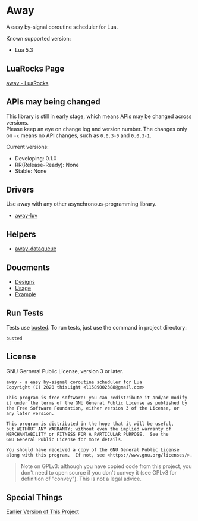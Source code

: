 # Away
A easy by-signal coroutine scheduler for Lua.

Known supported version:
- Lua 5.3

## LuaRocks Page
[away - LuaRocks](https://luarocks.org/modules/thislight/away)

## APIs may being changed
This library is still in early stage, which means APIs may be changed across versions.  
Please keep an eye on change log and version number. The changes only on `-x` means no API changes, such as `0.0.3-0` and `0.0.3-1`.

Current versions:
- Developing: 0.1.0
- RR(Release-Ready): None
- Stable: None

## Drivers
Use away with any other asynchronous-programming library.

- [away-luv](https://github.com/thislight/away-luv)

## Helpers

- [away-dataqueue](https://github.com/thislight/away-dataqueue)

## Doucments
- [Designs](wiki/designs.md)
- [Usage](wiki/usage.md)
- [Example](example/)

## Run Tests
Tests use [busted](http://olivinelabs.com/busted/).
To run tests, just use the command in project directory:
````shell
busted
````

## License
GNU Gerneral Public License, version 3 or later.

    away - a easy by-signal coroutine scheduler for Lua
    Copyright (C) 2020 thisLight <l1589002388@gmail.com>

    This program is free software: you can redistribute it and/or modify
    it under the terms of the GNU General Public License as published by
    the Free Software Foundation, either version 3 of the License, or
    any later version.

    This program is distributed in the hope that it will be useful,
    but WITHOUT ANY WARRANTY; without even the implied warranty of
    MERCHANTABILITY or FITNESS FOR A PARTICULAR PURPOSE.  See the
    GNU General Public License for more details.

    You should have received a copy of the GNU General Public License
    along with this program.  If not, see <https://www.gnu.org/licenses/>.

> Note on GPLv3: although you have copied code from this project, you don't need to open source if you don't convey it (see GPLv3 for definition of "convey"). This is not a legal advice.

## Special Things

[Earlier Version of This Project](https://gist.github.com/thislight/220ce18f2e7f303c0b08e1e9c6f3c8ae)
